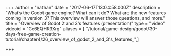 +++
author = "nathan"
date = "2017-06-17T13:04:58.000Z"
description = "What’s the Godot game engine? What can it do? What are the new features coming in version 3? This overview will answer those questions, and more."
title = "Overview of Godot 2 and 3's features (presentation)"
type = "video"
videoid = "Ge6EQHR3Xrg"
aliases = [ "/tutorial/game-design/godot/30-days-free-game-creation-tutorial/chapter4/26_overview_of_godot_2_and_3's_features_",]

+++